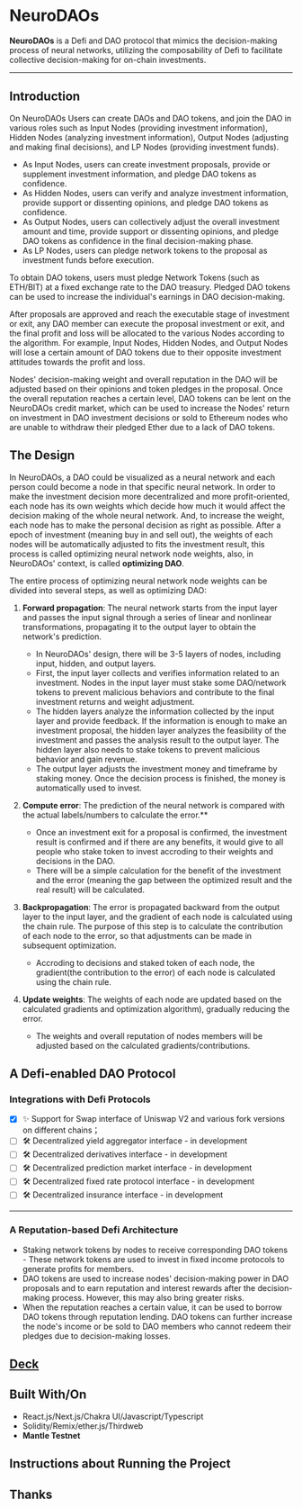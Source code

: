 ﻿# NeuroDAOs

**NeuroDAOs** is a Defi and DAO protocol that mimics the decision-making process of neural networks, utilizing the composability of Defi to facilitate collective decision-making for on-chain investments.

---

## Introduction

On NeuroDAOs Users can create DAOs and DAO tokens, and join the DAO in various roles such as Input Nodes (providing investment information), Hidden Nodes (analyzing investment information), Output Nodes (adjusting and making final decisions), and LP Nodes (providing investment funds).

- As Input Nodes, users can create investment proposals, provide or supplement investment information, and pledge DAO tokens as confidence.
- As Hidden Nodes, users can verify and analyze investment information, provide support or dissenting opinions, and pledge DAO tokens as confidence.
- As Output Nodes, users can collectively adjust the overall investment amount and time, provide support or dissenting opinions, and pledge DAO tokens as confidence in the final decision-making phase.
- As LP Nodes, users can pledge network tokens to the proposal as investment funds before execution.

To obtain DAO tokens, users must pledge Network Tokens (such as ETH/BIT) at a fixed exchange rate to the DAO treasury. Pledged DAO tokens can be used to increase the individual's earnings in DAO decision-making.

After proposals are approved and reach the executable stage of investment or exit, any DAO member can execute the proposal investment or exit, and the final profit and loss will be allocated to the various Nodes according to the algorithm. For example, Input Nodes, Hidden Nodes, and Output Nodes will lose a certain amount of DAO tokens due to their opposite investment attitudes towards the profit and loss.

Nodes' decision-making weight and overall reputation in the DAO will be adjusted based on their opinions and token pledges in the proposal. Once the overall reputation reaches a certain level, DAO tokens can be lent on the NeuroDAOs credit market, which can be used to increase the Nodes' return on investment in DAO investment decisions or sold to Ethereum nodes who are unable to withdraw their pledged Ether due to a lack of DAO tokens.

## The Design

In NeuroDAOs, a DAO could be visualized as a neural network and each person could become a node in that specific neural network. In order to make the investment decision more decentralized and more profit-oriented, each node has its own weights which decide how much it would affect the decision making of the whole neural network. And, to increase the weight, each node has to make the personal decision as right as possible. After a epoch of investment (meaning buy in and sell out), the weights of each nodes will be automatically adjusted to fits the investment result, this process is called optimizing neural network node weights, also, in NeuroDAOs' context, is called **optimizing DAO**.

The entire process of optimizing neural network node weights can be divided into several steps, as well as optimizing DAO:

1. **Forward propagation**: The neural network starts from the input layer and passes the input signal through a series of linear and nonlinear transformations, propagating it to the output layer to obtain the network's prediction.
   
   - In NeuroDAOs' design, there will be 3-5 layers of nodes, including input, hidden, and output layers.
   - First, the input layer collects and verifies information related to an investment. Nodes in the input layer must stake some DAO/network tokens to prevent malicious behaviors and contribute to the final investment returns and weight adjustment.
   - The hidden layers analyze the information collected by the input layer and provide feedback. If the information is enough to make an investment proposal, the hidden layer analyzes the feasibility of the investment and passes the analysis result to the output layer. The hidden layer also needs to stake tokens to prevent malicious behavior and gain revenue.
   - The output layer adjusts the investment money and timeframe by staking money. Once the decision process is finished, the money is automatically used to invest.

2. **Compute error**: The prediction of the neural network is compared with the actual labels/numbers to calculate the error.**

	- Once an investment exit for a proposal is confirmed, the investment result is confirmed and if there are any benefits, it would give to all people who stake token to invest accroding to their weights and decisions in the DAO.
	- There will be a simple calculation for the benefit of the investment and the error (meaning the gap between the optimized result and the real result) will be calculated.

3. **Backpropagation**: The error is propagated backward from the output layer to the input layer, and the gradient of each node is calculated using the chain rule. The purpose of this step is to calculate the contribution of each node to the error, so that adjustments can be made in subsequent optimization.

	- Accroding to decisions and staked token of each node, the gradient(the contribution to the error) of each node is calculated using the chain rule.

4. **Update weights**: The weights of each node are updated based on the calculated gradients and optimization algorithm), gradually reducing the error.

	- The weights and overall reputation of nodes members will be adjusted based on the calculated gradients/contributions.

## A Defi-enabled DAO Protocol

### Integrations with Defi Protocols

- [x] ✨ Support for Swap interface of Uniswap V2 and various fork versions on different chains；
- [ ] 🛠 Decentralized yield aggregator interface - in development
- [ ] 🛠 Decentralized derivatives interface - in development
- [ ] 🛠 Decentralized prediction market interface - in development
- [ ] 🛠 Decentralized fixed rate protocol interface - in development
- [ ] 🛠 Decentralized insurance interface - in development

---

### A Reputation-based Defi Architecture

- Staking network tokens by nodes to receive corresponding DAO tokens - These network tokens are used to invest in fixed income protocols to generate profits for members.
- DAO tokens are used to increase nodes' decision-making power in DAO proposals and to earn reputation and interest rewards after the decision-making process. However, this may also bring greater risks.
- When the reputation reaches a certain value, it can be used to borrow DAO tokens through reputation lending. DAO tokens can further increase the node's income or be sold to DAO members who cannot redeem their pledges due to decision-making losses.

## [Deck]()

## Built With/On

- React.js/Next.js/Chakra UI/Javascript/Typescript
- Solidity/Remix/ether.js/Thirdweb
- **Mantle Testnet**

## Instructions about Running the Project

## Thanks



